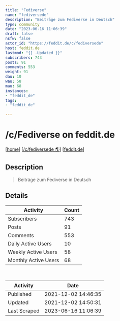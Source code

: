 ```yaml
---
title: "Fediverse" 
name: "fediversede"
description: "Beiträge zum Fediverse in Deutsch"
type: community
date: "2023-06-16 11:06:39"
draft: false
nsfw: false
actor_id: "https://feddit.de/c/fediversede"
host: feddit.de
lastmod: "{[ .Updated }}"
subscribers: 743
posts: 91
comments: 553
weight: 91
dau: 10
wau: 58
mau: 68
instances:
- "feddit_de"
tags: 
- "feddit_de"

---
```


# /c/Fediverse on feddit.de

[[home](/)]
[[/c/fediversede 🌎](https://feddit.de/c/fediversede)]
[[feddit.de](/instances/feddit_de)]


## Description 

<blockquote class="description">
Beiträge zum Fediverse in Deutsch
</blockquote>


## Details

| Activity | Count  |
|----------------------|---|
| Subscribers          | 743 |
| Posts                | 91  |
| Comments             | 553  |
| Daily Active Users   | 10  |
| Weekly Active Users  | 58  |
| Monthly Active Users | 68  |

<br>

| Activity | Date |
|----------------------|---|
| Published            | 2021-12-02 14:46:35 |
| Updated              | 2021-12-02 14:50:31 |
| Last Scraped         | 2023-06-16 11:06:39 |
